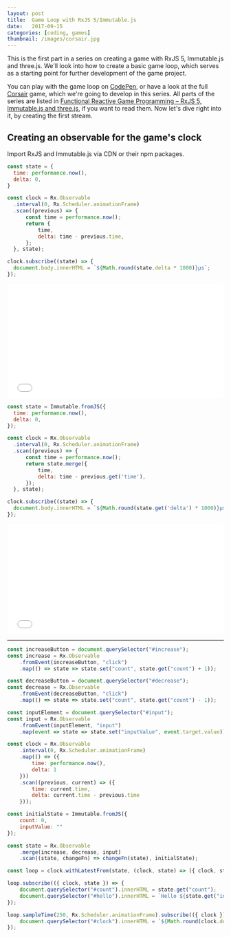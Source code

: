 ```yaml
---
layout: post
title:  Game Loop with RxJS 5/Immutable.js
date:   2017-09-15
categories: [coding, games]
thumbnail: /images/corsair.jpg
---
```


This is the first part in a series on creating a game with RxJS 5, Immutable.js and three.js. We'll look into how to create a basic game loop, which serves as a starting point for further development of the game project.

You can play with the game loop on [CodePen], or have a look at the full [Corsair] game, which we're going to develop in this series. All parts of the series are listed in [Functional Reactive Game Programming – RxJS 5, Immutable.js and three.js](functional-reactive-game-programming-rxjs-5-immutable-js-and-three-js), if you want to read them. Now let's dive right into it, by creating the first stream.

## Creating an observable for the game's clock

Import RxJS and Immutable.js via CDN or their npm packages.

``` js
const state = {
  time: performance.now(),
  delta: 0,
}

const clock = Rx.Observable
  .interval(0, Rx.Scheduler.animationFrame)
  .scan((previous) => {
      const time = performance.now();
      return {
          time,
          delta: time - previous.time,
      };
  }, state);

clock.subscribe((state) => {
  document.body.innerHTML = `${Math.round(state.delta * 1000)}μs`;
});
```

<iframe height='265' scrolling='no' title='RxJS 5 Clock' src='//codepen.io/Lorti/embed/pWoeBN/?height=265&theme-id=0&default-tab=js,result&embed-version=2' frameborder='no' allowtransparency='true' allowfullscreen='true' style='width: 100%;'>See the Pen <a href='https://codepen.io/Lorti/pen/pWoeBN/'>RxJS 5 Clock</a> by Manuel Wieser (<a href='https://codepen.io/Lorti'>@Lorti</a>) on <a href='https://codepen.io'>CodePen</a>.
</iframe>

``` js
const state = Immutable.fromJS({
  time: performance.now(),
  delta: 0,
});

const clock = Rx.Observable
  .interval(0, Rx.Scheduler.animationFrame)
  .scan((previous) => {
      const time = performance.now();
      return state.merge({
          time,
          delta: time - previous.get('time'),
      });
  }, state);

clock.subscribe((state) => {
  document.body.innerHTML = `${Math.round(state.get('delta') * 1000)}μs`;
});
```

<iframe height='256' scrolling='no' title='RxJS 5/Immutable.js Clock' src='//codepen.io/Lorti/embed/rGNyvm/?height=265&theme-id=0&default-tab=js,result&embed-version=2' frameborder='no' allowtransparency='true' allowfullscreen='true' style='width: 100%;'>See the Pen <a href='https://codepen.io/Lorti/pen/rGNyvm/'>RxJS 5/Immutable.js Clock</a> by Manuel Wieser (<a href='https://codepen.io/Lorti'>@Lorti</a>) on <a href='https://codepen.io'>CodePen</a>.
</iframe>



---

```js
const increaseButton = document.querySelector("#increase");
const increase = Rx.Observable
    .fromEvent(increaseButton, "click")
    .map(() => state => state.set("count", state.get("count") + 1));

const decreaseButton = document.querySelector("#decrease");
const decrease = Rx.Observable
    .fromEvent(decreaseButton, "click")
    .map(() => state => state.set("count", state.get("count") - 1));

const inputElement = document.querySelector("#input");
const input = Rx.Observable
    .fromEvent(inputElement, "input")
    .map(event => state => state.set("inputValue", event.target.value));

const clock = Rx.Observable
    .interval(0, Rx.Scheduler.animationFrame)
    .map(() => ({
        time: performance.now(),
        delta: 1
    }))
    .scan((previous, current) => ({
        time: current.time,
        delta: current.time - previous.time
    }));

const initialState = Immutable.fromJS({
    count: 0,
    inputValue: ""
});

const state = Rx.Observable
    .merge(increase, decrease, input)
    .scan((state, changeFn) => changeFn(state), initialState);

const loop = clock.withLatestFrom(state, (clock, state) => ({ clock, state }));

loop.subscribe(({ clock, state }) => {
    document.querySelector("#count").innerHTML = state.get("count");
    document.querySelector("#hello").innerHTML = `Hello ${state.get("inputValue")}`;
});

loop.sampleTime(250, Rx.Scheduler.animationFrame).subscribe(({ clock }) => {
    document.querySelector("#clock").innerHTML = `${Math.round(clock.delta * 1000)}μs`;
});
```

[CodePen]: https://codepen.io/Lorti/pen/VbMavj
[Corsair]: https://github.com/Lorti/corsair
